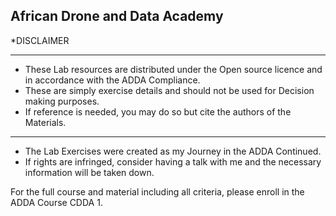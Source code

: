 ## African Drone and Data Academy
*DISCLAIMER
______________
* These Lab resources are distributed under the Open source licence and in accordance with the ADDA Compliance.
* These are simply exercise details and should not be used for Decision making purposes.
* If reference is needed, you may do so but cite the authors of the Materials.
______________
* The Lab Exercises were created as my Journey in the ADDA Continued.
* If rights are infringed, consider having a talk with me and the necessary information will be taken down.

For the full course and material including all criteria, please enroll in the ADDA Course CDDA 1.
